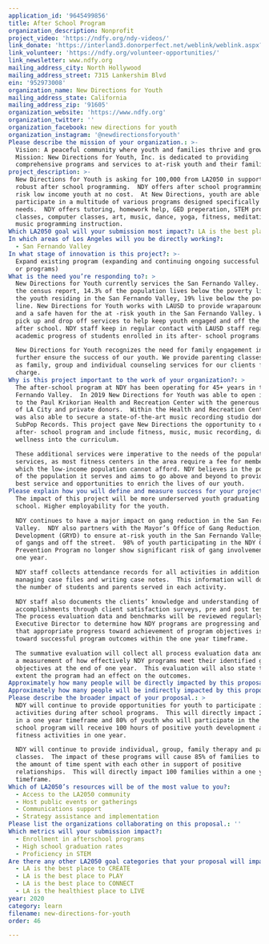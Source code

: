 ```yaml
---
application_id: '9645499856'
title: After School Program
organization_description: Nonprofit
project_video: 'https://ndfy.org/ndy-videos/'
link_donate: 'https://interland3.donorperfect.net/weblink/weblink.aspx?name=E192522&id=8'
link_volunteer: 'https://ndfy.org/volunteer-opportunities/'
link_newsletter: www.ndfy.org
mailing_address_city: North Hollywood
mailing_address_street: 7315 Lankershim Blvd
ein: '952973008'
organization_name: New Directions for Youth
mailing_address_state: California
mailing_address_zip: '91605'
organization_website: 'https://www.ndfy.org'
organization_twitter: ''
organization_facebook: new directions for youth
organization_instagram: '@newdirectionsforyouth'
Please describe the mission of your organization.: >-
  Vision: A peaceful community where youth and families thrive and grow.
  Mission: New Directions for Youth, Inc. is dedicated to providing
  comprehensive programs and services to at-risk youth and their families. 
project_description: >-
  New Directions for Youth is asking for 100,000 from LA2050 in support of its
  robust after school programming.  NDY offers after school programming for at
  risk low income youth at no cost.  At New Directions, youth are able to
  participate in a multitude of various programs designed specifically for their
  needs.  NDY offers tutoring, homework help, GED preperation, STEM programming
  classes, computer classes, art, music, dance, yoga, fitness, meditation, and
  music programming instruction. 
Which LA2050 goal will your submission most impact?: LA is the best place to LEARN
In which areas of Los Angeles will you be directly working?:
  - San Fernando Valley
In what stage of innovation is this project?: >-
  Expand existing program (expanding and continuing ongoing successful projects
  or programs)
What is the need you’re responding to?: >
  New Directions for Youth currently services the San Fernando Valley. Based on
  the census report, 14.3% of the population lives below the poverty line. Of
  the youth residing in the San Fernando Valley, 19% live below the poverty
  line. New Directions for Youth works with LAUSD to provide wraparound services
  and a safe haven for the at -risk youth in the San Fernando Valley. We provide
  pick up and drop off services to help keep youth engaged and off the streets
  after school. NDY staff keep in regular contact with LAUSD staff regarding
  academic progress of students enrolled in its after- school programs.  

  New Directions for Youth recognizes the need for family engagement in order to
  further ensure the success of our youth. We provide parenting classes, as well
  as family, group and individual counseling services for our clients free of
  charge. 
Why is this project important to the work of your organization?: >
  The after-school program at NDY has been operating for 45+ years in the San
  Fernando Valley.  In 2019 New Directions for Youth was able to open its doors
  to the Paul Krikorian Health and Recreation Center with the generous donations
  of LA City and private donors.  Within the Health and Recreation Center NDY
  was also able to secure a state-of-the-art music recording studio donated by
  SubPop Records. This project gave New Directions the opportunity to expand its
  after- school program and include fitness, music, music recording, dance and
  wellness into the curriculum.  

  These additional services were imperative to the needs of the population NDY
  services, as most fitness centers in the area require a fee for membership
  which the low-income population cannot afford. NDY believes in the potential
  of the population it serves and aims to go above and beyond to provide the
  best service and opportunities to enrich the lives of our youth. 
Please explain how you will define and measure success for your project.: >
  The impact of this project will be more underserved youth graduating from high
  school. Higher employability for the youth.  

  NDY continues to have a major impact on gang reduction in the San Fernando
  Valley.  NDY also partners with the Mayor’s Office of Gang Reduction, Youth
  Development (GRYD) to ensure at-risk youth in the San Fernando Valley stay out
  of gangs and off the street.  98% of youth participating in the NDY Gang
  Prevention Program no longer show significant risk of gang involvement after
  one year.

  NDY staff collects attendance records for all activities in addition to
  managing case files and writing case notes.  This information will document
  the number of students and parents served in each activity.  

  NDY staff also documents the clients’ knowledge and understanding of their
  accomplishments through client satisfaction surveys, pre and post testing. 
  The process evaluation data and benchmarks will be reviewed regularly by the
  Executive Director to determine how NDY programs are progressing and to ensure
  that appropriate progress toward achievement of program objectives is on track
  toward successful program outcomes within the one year timeframe.   

  The summative evaluation will collect all process evaluation data and provide
  a measurement of how effectively NDY programs meet their identified goals and
  objectives at the end of one year.  This evaluation will also state to what
  extent the program had an effect on the outcomes.  
Approximately how many people will be directly impacted by this proposal?: '650'
Approximately how many people will be indirectly impacted by this proposal?: '3000'
Please describe the broader impact of your proposal.: >
  NDY will continue to provide opportunities for youth to participate in healthy
  activities during after school programs.  This will directly impact 250 youth
  in a one year timeframe and 80% of youth who will participate in the after
  school program will receive 100 hours of positive youth development and
  fitness activities in one year. 

  NDY will continue to provide individual, group, family therapy and parenting
  classes.  The impact of these programs will cause 85% of families to increase
  the amount of time spent with each other in support of positive
  relationships.  This will directly impact 100 families within a one year
  timeframe.
Which of LA2050’s resources will be of the most value to you?:
  - Access to the LA2050 community
  - Host public events or gatherings
  - Communications support
  - Strategy assistance and implementation
Please list the organizations collaborating on this proposal.: ''
Which metrics will your submission impact?:
  - Enrollment in afterschool programs
  - High school graduation rates
  - Proficiency in STEM
Are there any other LA2050 goal categories that your proposal will impact?:
  - LA is the best place to CREATE
  - LA is the best place to PLAY
  - LA is the best place to CONNECT
  - LA is the healthiest place to LIVE
year: 2020
category: learn
filename: new-directions-for-youth
order: 46

---
```

